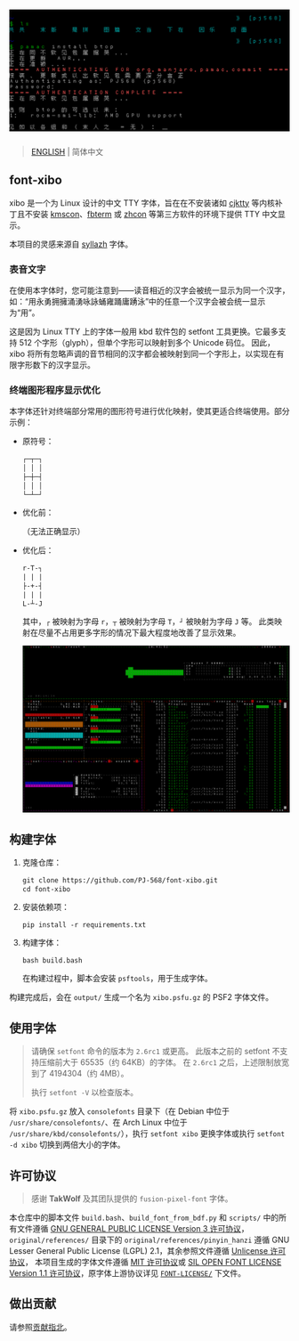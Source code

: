 # ![演示](assets/display.png)

> [ENGLISH](README.en.md) | 简体中文

## font-xibo

xibo 是一个为 Linux 设计的中文 TTY 字体，旨在在不安装诸如 [cjktty](https://github.com/zhmars/cjktty-patches) 等内核补丁且不安装 [kmscon](http://www.freedesktop.org/wiki/Software/kmscon)、[fbterm](https://salsa.debian.org/debian/fbterm) 或 [zhcon](https://zhcon.sourceforge.net/) 等第三方软件的环境下提供 TTY 中文显示。

本项目的灵感来源自 [syllazh](https://github.com/oldherl/syllazh/) 字体。

### 表音文字

在使用本字体时，您可能注意到——读音相近的汉字会被统一显示为同一个汉字，如：“用永勇拥擁涌湧咏詠蛹雍踊庸踴泳”中的任意一个汉字会被会统一显示为“用”。

这是因为 Linux TTY 上的字体一般用 kbd 软件包的 setfont 工具更换。它最多支持 512 个字形（glyph），但单个字形可以映射到多个 Unicode 码位。
因此，xibo 将所有忽略声调的音节相同的汉字都会被映射到同一个字形上，以实现在有限字形数下的汉字显示。

### 终端图形程序显示优化

本字体还针对终端部分常用的图形符号进行优化映射，使其更适合终端使用。部分示例：

- 原符号：

  ```plaintext
  ┌─┬─┐
  │ │ │
  ├─┼─┤
  │ │ │
  └─┴─┘
  ```

- 优化前：

  （无法正确显示）

- 优化后：

  ```plaintext
  r-T-┐
  | | |
  ├-+-┤
  | | |
  L-┴-J
  ```

  其中，`┌` 被映射为字母 `r`，`┬` 被映射为字母 `T`，`┘` 被映射为字母 `J` 等。
  此类映射在尽量不占用更多字形的情况下最大程度地改善了显示效果。

  ![font-xibo 在 btop 下的表现](assets/btop.png)

## 构建字体

1. 克隆仓库：

   ```shellscript
   git clone https://github.com/PJ-568/font-xibo.git
   cd font-xibo
   ```

2. 安装依赖项：

   ```shellscript
   pip install -r requirements.txt
   ```

3. 构建字体：

   ```shellscript
   bash build.bash
   ```

   在构建过程中，脚本会安装 `psftools`，用于生成字体。

构建完成后，会在 `output/` 生成一个名为 `xibo.psfu.gz` 的 PSF2 字体文件。

## 使用字体

> 请确保 `setfont` 命令的版本为 `2.6rc1` 或更高。
> 此版本之前的 setfont 不支持压缩前大于 65535（约 64KB）的字体。
> 在 `2.6rc1` 之后，上述限制放宽到了 4194304（约 4MB）。
>
> 执行 `setfont -V` 以检查版本。

将 `xibo.psfu.gz` 放入 `consolefonts` 目录下（在 Debian 中位于 `/usr/share/consolefonts/`、在 Arch Linux 中位于 `/usr/share/kbd/consolefonts/`），执行 `setfont xibo` 更换字体或执行 `setfont -d xibo` 切换到两倍大小的字体。

## 许可协议

> 感谢 **TakWolf** 及其团队提供的 `fusion-pixel-font` 字体。

本仓库中的脚本文件 `build.bash`、`build_font_from_bdf.py` 和 `scripts/` 中的所有文件遵循 [GNU GENERAL PUBLIC LICENSE Version 3 许可协议](LICENSE)，
`original/references/` 目录下的 `original/references/pinyin_hanzi` 遵循 GNU Lesser General Public License (LGPL) 2.1，其余参照文件遵循 [Unlicense 许可协议](original/references/LICENSE)，
本项目生成的字体文件遵循 [MIT 许可协议](MIT-LICENSE)或 [SIL OPEN FONT LICENSE Version 1.1 许可协议](SIL-LICENSE)，原字体上游协议详见 [`FONT-LICENSE/`](FONT-LICENSE/) 下文件。

## 做出贡献

请参照[贡献指北](CONTRIBUTING.md)。
